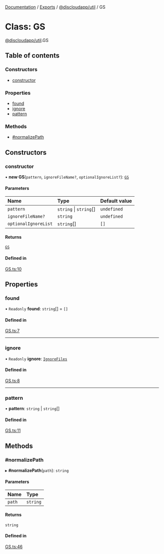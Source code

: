 [Documentation](../README.md) / [Exports](../modules.md) / [@discloudapp/util](../modules/discloudapp_util.md) / GS

# Class: GS

[@discloudapp/util](../modules/discloudapp_util.md).GS

## Table of contents

### Constructors

- [constructor](discloudapp_util.GS.md#constructor)

### Properties

- [found](discloudapp_util.GS.md#found)
- [ignore](discloudapp_util.GS.md#ignore)
- [pattern](discloudapp_util.GS.md#pattern)

### Methods

- [#normalizePath](discloudapp_util.GS.md##normalizepath)

## Constructors

### constructor

• **new GS**(`pattern`, `ignoreFileName?`, `optionalIgnoreList?`): [`GS`](discloudapp_util.GS.md)

#### Parameters

| Name | Type | Default value |
| :------ | :------ | :------ |
| `pattern` | `string` \| `string`[] | `undefined` |
| `ignoreFileName?` | `string` | `undefined` |
| `optionalIgnoreList` | `string`[] | `[]` |

#### Returns

[`GS`](discloudapp_util.GS.md)

#### Defined in

[GS.ts:10](https://github.com/discloud/discloud.app/blob/62751fe/packages/util/src/GS.ts#L10)

## Properties

### found

• `Readonly` **found**: `string`[] = `[]`

#### Defined in

[GS.ts:7](https://github.com/discloud/discloud.app/blob/62751fe/packages/util/src/GS.ts#L7)

___

### ignore

• `Readonly` **ignore**: [`IgnoreFiles`](discloudapp_util.IgnoreFiles.md)

#### Defined in

[GS.ts:8](https://github.com/discloud/discloud.app/blob/62751fe/packages/util/src/GS.ts#L8)

___

### pattern

• **pattern**: `string` \| `string`[]

#### Defined in

[GS.ts:11](https://github.com/discloud/discloud.app/blob/62751fe/packages/util/src/GS.ts#L11)

## Methods

### #normalizePath

▸ **#normalizePath**(`path`): `string`

#### Parameters

| Name | Type |
| :------ | :------ |
| `path` | `string` |

#### Returns

`string`

#### Defined in

[GS.ts:46](https://github.com/discloud/discloud.app/blob/62751fe/packages/util/src/GS.ts#L46)
